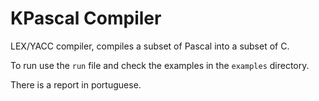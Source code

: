 KPascal Compiler
================

LEX/YACC compiler, compiles a subset of Pascal into a subset of C.

To run use the `run` file and check the examples in the `examples` directory.

There is a report in portuguese.
